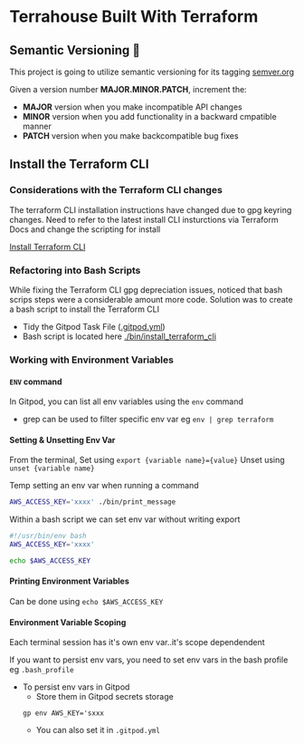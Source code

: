 # Terrahouse Built With Terraform

## Semantic Versioning :mage:

This project is going to utilize semantic versioning for its tagging
[semver.org](https://semver.org)

Given a version number **MAJOR.MINOR.PATCH**, increment the:

- **MAJOR** version when you make incompatible API changes
- **MINOR** version when you add functionality in a backward cmpatible manner
- **PATCH** version when you make backcompatible bug fixes


## Install the Terraform CLI

### Considerations with the Terraform CLI changes
The terraform CLI installation instructions have changed due to gpg keyring changes. Need to refer to the latest install CLI insturctions via Terraform Docs and change the scripting for install

[Install Terraform CLI](https://developer.hashicorp.com/terraform/tutorials/aws-get-started/install-cli)


### Refactoring into Bash Scripts
While fixing the Terraform CLI gpg depreciation issues, noticed that bash scrips steps were a considerable amount more code. Solution was to create a bash script to install the Terraform CLI
- Tidy the Gitpod Task File ([.gitpod.yml](.gitpod.yml))
- Bash script is located here [./bin/install_terraform_cli](./bin/install_terraform_cli)

### Working with Environment Variables
#### `ENV` command
In Gitpod, you can list all env variables using the `env` command
- grep can be used to filter specific env var eg `env | grep terraform`

#### Setting & Unsetting Env Var
From the terminal,
Set using `export {variable name}={value}`
Unset using `unset {variable name}`

Temp setting an env var when running a command
```sh
AWS_ACCESS_KEY='xxxx' ./bin/print_message
```

Within a bash script we can set env var without writing export
```sh
#!/usr/bin/env bash
AWS_ACCESS_KEY='xxxx'

echo $AWS_ACCESS_KEY
```

#### Printing Environment Variables
Can be done using `echo $AWS_ACCESS_KEY`

#### Environment Variable Scoping
Each terminal session has it's own env var..it's scope dependendent

If you want to persist env vars, you need to set env vars in the bash profile eg `.bash_profile`

- To persist env vars in Gitpod
    - Store them in Gitpod secrets storage
    ```
    gp env AWS_KEY='sxxx
    ```
    - You can also set it in `.gitpod.yml`
